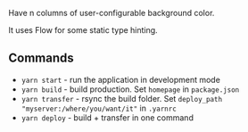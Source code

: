 Have n columns of user-configurable background color.

It uses Flow for some static type hinting.

## Commands

* `yarn start` - run the application in development mode
* `yarn build` - build production. Set `homepage` in `package.json`
* `yarn transfer` - rsync the build folder. Set `deploy_path "myserver:/where/you/want/it"` in `.yarnrc`
* `yarn deploy` - build + transfer in one command
